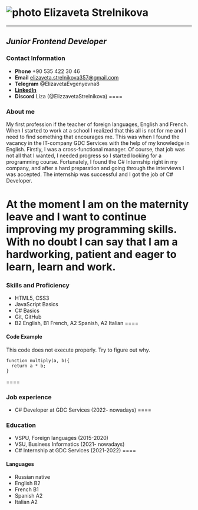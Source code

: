 # ![photo](/rsschool-cv/photo.jpg) **Elizaveta Strelnikova**
*********
## ***Junior Frontend Developer***

### **Contact Information**
* **Phone** +90 535 422 30 46
* **Email** elizaveta.strelnikova357@gmail.com
* **Telegram** @ElizavetaEvgenyevna8
* **[LinkedIn](https://www.linkedin.com/in/elizavetaevgenyevna/)** 
* **Discord** Liza (@ElizzavetaStrelnikova)
====
### **About me**
My first profession if the teacher of foreign languages, English and French. When I started to work at a school I realized that this all is not for me and I need to find something that encourages me. This was when I found the vacancy in the IT-company GDC Services with the help of my knowledge in English. Firstly, I was a cross-functional manager. Of course, that job was not all that I wanted, I needed progress so I started looking for a programming course. Fortunately, I found the C# Internship right in my company, and after a hard preparation and going through the interviews I was accepted. The internship was successful and I got the job of C# Developer. 

At the moment I am on the maternity leave and I want to continue improving my programming skills. With no doubt I can say that I am a hardworking, patient and eager to learn, learn and work. 
====
### **Skills and Proficiency**
- HTML5, CSS3
- JavaScript Basics
- C# Basics
- Git, GitHub
- B2 English, B1 French, A2 Spanish, A2 Italian
====
#### **Code Example**
This code does not execute properly. Try to figure out why.
```
function multiply(a, b){
  return a * b;
}
```
====
### **Job experience**
+ C# Developer at GDC Services (2022- nowadays)
====
### **Education**
- VSPU, Foreign languages (2015-2020)
- VSU, Business Informatics (2021- nowadays)
- C# Internship at GDC Services (2021-2022)
====
#### **Languages**
* Russian native
* English B2
* French B1
* Spanish A2
* Italian A2


